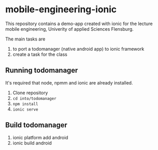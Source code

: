 # mobile-engineering-ionic
This repository contains a demo-app created with ionic for the lecture mobile engineering, Univerity of applied Sciences Flensburg.

The main tasks are
1. to port a todomanager (native android app) to ionic framework
2. create a task for the class

## Running todomanager
It's required that node, npmm and ionic are already installed.
1. Clone repository
2. `cd into/todomanager`
3. `npm install`
4. `ionic serve`

## Build todomanager
1. ionic platform add android
2. ionic build android
